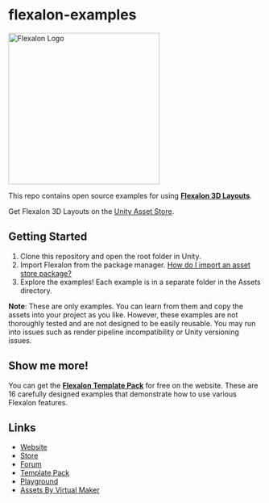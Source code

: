 # flexalon-examples

[<img src="https://360tourdata.blob.core.windows.net/email/flexalon-logo.png" alt="Flexalon Logo" width="300"/>](https://www.flexalon.com)

This repo contains open source examples for using [**Flexalon 3D Layouts**](https://www.flexalon.com).

Get Flexalon 3D Layouts on the [Unity Asset Store](https://assetstore.unity.com/packages/tools/utilities/flexalon-3d-layouts-230509?aid=1101lqSYn).

## Getting Started

1. Clone this repository and open the root folder in Unity.
2. Import Flexalon from the package manager. [How do I import an asset store package?](https://docs.unity3d.com/Manual/upm-ui-import.html)
3. Explore the examples! Each example is in a separate folder in the Assets directory.

**Note**: These are only examples. You can learn from them and copy the assets into your project as you like. However, these examples are not thoroughly tested and are not designed to be easily reusable. You may run into issues such as render pipeline incompatibility or Unity versioning issues.

## Show me more!

You can get the [**Flexalon Template Pack**](https://www.flexalon.com/templates) for free on the website. These are 16 carefully designed examples that demonstrate how to use various Flexalon features.

## Links

- [Website](https://www.flexalon.com)
- [Store](https://assetstore.unity.com/packages/tools/utilities/flexalon-3d-layouts-230509?aid=1101lqSYn)
- [Forum](https://forum.unity.com/threads/1340942/)
- [Template Pack](https://www.flexalon.com/templates)
- [Playground](https://www.flexalon.com/playground)
- [Assets By Virtual Maker](https://assetstore.unity.com/publishers/72095)